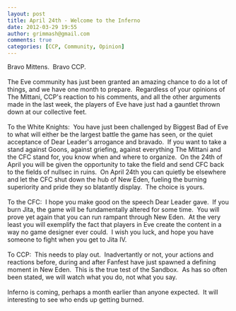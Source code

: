 ```yaml
---
layout: post
title: April 24th - Welcome to the Inferno
date: 2012-03-29 19:55
author: grimmash@gmail.com
comments: true
categories: [CCP, Community, Opinion]
---
```

Bravo Mittens. &nbsp;Bravo CCP.<br /><br />The Eve community has just been granted an amazing chance to do a lot of things, and we have one month to prepare. &nbsp;Regardless of your opinions of The Mittani, CCP's reaction to his comments, and all the other arguments made in the last week, the players of Eve have just had a gauntlet thrown down at our collective feet.<br /><br />To the White Knights: &nbsp;You have just been challenged by Biggest Bad of Eve to what will either be the largest battle the game has seen, or the quiet acceptance of Dear Leader's arrogance and bravado. &nbsp;If you want to take a stand against Goons, against griefing, against everything The Mittani and the CFC stand for, you know when and where to organize. &nbsp;On the 24th of April you will be given the opportunity to take the field and send CFC back to the fields of nullsec in ruins. &nbsp;On April 24th you can quietly be elsewhere and let the CFC shut down the hub of New Eden, fueling the burning superiority and pride they so blatantly display. &nbsp;The choice is yours.<br /><br />To the CFC: &nbsp;I hope you make good on the speech Dear Leader gave. &nbsp;If you burn Jita, the game will be fundamentally altered for some time. &nbsp;You will prove yet again that you can run rampant through New Eden. &nbsp;At the very least you will exemplify the fact that players in Eve create the content in a way no game designer ever could. &nbsp;I wish you luck, and hope you have someone to fight when you get to Jita IV.<br /><br />To CCP: &nbsp;This needs to play out. &nbsp;Inadvertantly or not, your actions and reactions before, during and after Fanfest have just spawned a defining moment in New Eden. &nbsp;This is the true test of the Sandbox. &nbsp;As has so often been stated, we will watch what you do, not what you say.<br /><br />Inferno is coming, perhaps a month earlier than anyone expected. &nbsp;It will interesting to see who ends up getting burned.
